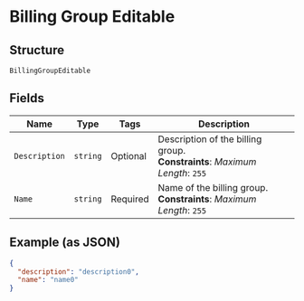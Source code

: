 
# Billing Group Editable

## Structure

`BillingGroupEditable`

## Fields

| Name | Type | Tags | Description |
|  --- | --- | --- | --- |
| `Description` | `string` | Optional | Description of the billing group.<br>**Constraints**: *Maximum Length*: `255` |
| `Name` | `string` | Required | Name of the billing group.<br>**Constraints**: *Maximum Length*: `255` |

## Example (as JSON)

```json
{
  "description": "description0",
  "name": "name0"
}
```

